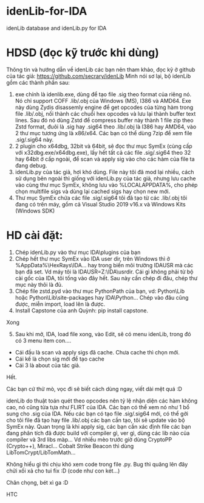 # idenLib-for-IDA
idenLib database and idenLib.py for IDA

# HDSD (đọc kỹ trước khi dùng)
Thông tin và hướng dẫn về idenLib các bạn nên tham khảo, đọc kỹ ở github của tác giả:
https://github.com/secrary/idenLib
Mình nói sơ lại, bộ idenLib gồm các thành phần sau:
1. exe chính là idenlib.exe, dùng để tạo file .sig theo format của riêng nó. Nó chỉ support COFF .lib/.obj của Windows (MS), I386 và AMD64.
Exe này dùng Zydis disassemly engine để get opcodes của từng hàm trong file .lib/.obj, nối thành các chuổi hex opcodes và lưu lại thành buffer text lines.
Sau đó nó dùng Zstd để compress buffer này thành 1 file zip theo Zstd format, đuôi là .sig hay .sig64 theo .lib/.obj là I386 hay AMD64, vào 2 thư mục tương ứng là x86/x64. 
Các bạn có thể dùng 7zip để xem file .sig/.sig64 này.
2. 2 plugin cho x64dbg, 32bit và 64bit, sẽ đọc thư mục SymEx (cùng cấp với x32dbg.exe/x64dbg.exe),  lấy hết tất cả các file .sig/.sig64 theo 32 hay 64bit ở cấp ngoài,  để scan và apply sig vào cho các hàm của file ta đang debug.
3. idenLib.py của tác giả, hơi khó dùng.
File này tôi đã mod lại nhiều, cách sử dụng bên ngoài thì giống với idenLib.py của tác giả, nhưng lưu cache vào cùng thư mục SymEx, không lưu vào %LOCALAPPDATA%, cho phép chọn multifile sigs và dùng lại cached sigs hay chọn new mới.
4. Thư mục SymEx chứa các file .sig/.sig64 tôi đã tạo từ các .lib/.obj tôi đang có trên máy, gồm cả Visual Studio 2019 v16.x và Windows Kits (Windows SDK)

# HD cài đặt:
1. Chép idenLib.py vào thư mục IDA\plugins của bạn
2. Chép hết thư mục SymEx vào IDA user dir, trên Windows thì ở %AppData%\HexRays\IDA... hay trong biến môi trường IDAUSR mà các bạn đã set.
Vd máy tôi là IDAUSR=Z:\IDA\usrdir.
Cái gì không phải từ bộ cài gốc của IDA, tôi tống vào đây hết. Sau này cần chép đi đâu, chép thư mục này thôi là đủ.
3. Chép file zstd.pyd vào thư mục PythonPath của bạn, vd: Python\Lib hoặc Python\Lib\site-packages hay IDA\Python... Chép vào đâu cũng được, miễn import, load lên là được.
4. Install Capstone của anh Quỳnh: pip install capstone. 

Xong

5. Sau khi mở, IDA, load file xong, vào Edit, sẽ có menu idenLib, trong đó có 3 menu item con.... 
- Cái đầu là scan và apply sigs đã cache. Chưa cache thì chọn mới.
- Cái kế là chọn sig mới để tạo cache
- Cái 3 là about của tác giả.

Hết. 

Các bạn cứ thử mò, vọc đi sẽ biết cách dùng ngay, viết dài mệt quá :D

idenLib do thuật toán quét theo opcodes nên tỷ lệ nhận diện các hàm không cao, nó cũng từa tựa như FLIRT của IDA. Các bạn có thể xem nó như 1 bổ sung cho .sig của IDA.
Nếu các bạn có tạo file .sig/.sig64 mới, có thể gởi cho tôi file đã tạo hay file .lib/.obj các bạn cần tạo, tôi sẽ update vào bộ SymEx này.
Quan trọng là khi apply sig, các bạn cần xác định file các bạn đang phân tích đã được build với compiler gì, ver gì, dùng các lib nào của compiler và 3rd libs màp...
Vd nhiều mèo trước giờ dùng CryptoPP (Crypto++), Miracl... Cobalt Strike Beacon thì dùng LibTomCrypt/LibTomMath...

Không hiểu gì thì chịu khó xem code trong file .py. Bug thì quăng lên đây chửi xối xả cho tui fix :D (code như con két...)

Chân chọng, bét xì ga :D

HTC

